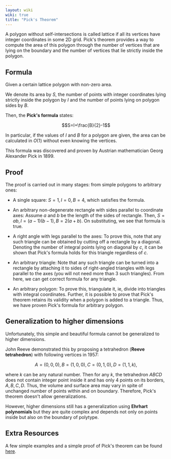 ```yaml
---
layout: wiki
wiki: true
title: "Pick's Theorem"
---
```



A polygon without self-intersections is called lattice if all its vertices have integer coordinates in some 2D grid. Pick's theorem provides a way to compute the area of this polygon through the number of vertices that are lying on the boundary and the number of vertices that lie strictly inside the polygon.

## Formula

Given a certain lattice polygon with non-zero area.

We denote its area by $S$, the number of points with integer coordinates lying strictly inside the polygon by $I$ and the number of points lying on polygon sides by $B$.

Then, the **Pick's formula** states:

$$S=I+\frac{B}{2}-1$$

In particular, if the values of $I$ and $B$ for a polygon are given, the area can be calculated in $O(1)$ without even knowing the vertices.

This formula was discovered and proven by Austrian mathematician Georg Alexander Pick in 1899.

## Proof

The proof is carried out in many stages: from simple polygons to arbitrary ones:

- A single square: $S=1, I=0, B=4$, which satisfies the formula.

- An arbitrary non-degenerate rectangle with sides parallel to coordinate axes: Assume $a$ and $b$ be the length of the sides of rectangle. Then, $S=ab, I=(a-1)(b-1), B=2(a+b)$. On substituting, we see that formula is true.

- A right angle with legs parallel to the axes: To prove this, note that any such triangle can be obtained by cutting off a rectangle by a diagonal. Denoting the number of integral points lying on diagonal by $c$, it can be shown that Pick's formula holds for this triangle regardless of $c$.

- An arbitrary triangle: Note that any such triangle can be turned into a rectangle by attaching it to sides of right-angled triangles with legs parallel to the axes (you will not need more than 3 such triangles). From here, we can get correct formula for any triangle.

- An arbitrary polygon: To prove this, triangulate it, ie, divide into triangles with integral coordinates. Further, it is possible to prove that Pick's theorem retains its validity when a polygon is added to a triangle. Thus, we have proven Pick's formula for arbitrary polygon.

## Generalization to higher dimensions

Unfortunately, this simple and beautiful formula cannot be generalized to higher dimensions.

John Reeve demonstrated this by proposing a tetrahedron (**Reeve tetrahedron**) with following vertices in 1957:

$$A=(0,0,0),
B=(1,0,0),
C=(0,1,0),
D=(1,1,k),$$

where $k$ can be any natural number. Then for any $k$, the tetrahedron $ABCD$ does not contain integer point inside it and has only $4$ points on its borders, $A, B, C, D$. Thus, the volume and surface area may vary in spite of unchanged number of points within and on boundary. Therefore, Pick's theorem doesn't allow generalizations.

However, higher dimensions still has a generalization using **Ehrhart polynomials** but they are quite complex and depends not only on points inside but also on the boundary of polytype.

## Extra Resources
A few simple examples and a simple proof of Pick's theorem can be found [here](http://www.geometer.org/mathcircles/pick.pdf).

